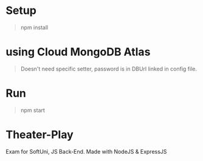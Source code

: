 # Setup
> npm install
# using Cloud MongoDB Atlas
> Doesn't need specific setter, password is in DBUrl linked in config file.
# Run 
> npm start

# Theater-Play
Exam for SoftUni, JS Back-End. Made with NodeJS &amp; ExpressJS
